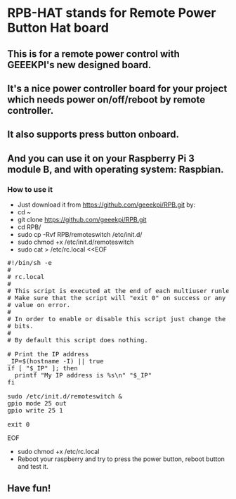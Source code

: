 # RPB-HAT stands for Remote Power Button Hat board
## This is for a remote power control with GEEEKPI's new designed board.
## It's a nice power controller board for your project which needs power on/off/reboot by remote controller.
## It also supports press button onboard.
## And you can use it on your Raspberry Pi 3 module B, and with operating system: Raspbian.
### How to use it ###
* Just download it from https://github.com/geeekpi/RPB.git by:
* cd ~
* git clone https://github.com/geeekpi/RPB.git
* cd RPB/
* sudo cp -Rvf RPB/remoteswitch /etc/init.d/
* sudo chmod +x /etc/init.d/remoteswitch
* sudo cat > /etc/rc.local <<EOF
<pre>
#!/bin/sh -e
#
# rc.local
#
# This script is executed at the end of each multiuser runlevel.
# Make sure that the script will "exit 0" on success or any other
# value on error.
#
# In order to enable or disable this script just change the execution
# bits.
#
# By default this script does nothing.

# Print the IP address
_IP=$(hostname -I) || true
if [ "$_IP" ]; then
  printf "My IP address is %s\n" "$_IP"
fi

sudo /etc/init.d/remoteswitch &
gpio mode 25 out
gpio write 25 1

exit 0
</pre>
EOF
* sudo chmod +x /etc/rc.local
* Reboot your raspberry and try to press the power button, reboot button and test it.
## Have fun!
